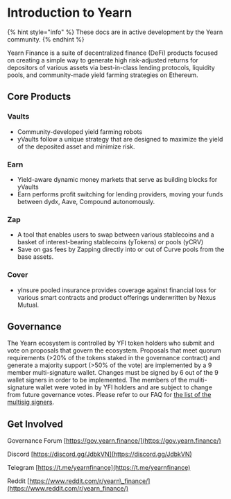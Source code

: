 # Introduction to Yearn

{% hint style="info" %}
These docs are in active development by the Yearn community.
{% endhint %}

Yearn Finance is a suite of decentralized finance \(DeFi\) products focused on creating a simple way to generate high risk-adjusted returns for depositors of various assets via best-in-class lending protocols, liquidity pools, and community-made yield farming strategies on Ethereum.

## Core Products

### Vaults

* Community-developed yield farming robots
* yVaults follow a unique strategy that are designed to maximize the yield of the deposited asset and minimize risk.

### Earn

* Yield-aware dynamic money markets that serve as building blocks for yVaults
* Earn performs profit switching for lending providers, moving your funds between dydx, Aave, Compound autonomously.

### Zap

* A tool that enables users to swap between various stablecoins and a basket of interest-bearing stablecoins \(yTokens\) or pools \(yCRV\)
* Save on gas fees by Zapping directly into or out of Curve pools from the base assets.

### Cover

* yInsure pooled insurance provides coverage against financial loss for various smart contracts and product offerings underwritten by Nexus Mutual.

## Governance

The Yearn ecosystem is controlled by YFI token holders who submit and vote on proposals that govern the ecosystem. Proposals that meet quorum requirements \(&gt;20% of the tokens staked in the governance contract\) and generate a majority support \(&gt;50% of the vote\) are implemented by a 9 member multi-signature wallet. Changes must be signed by 6 out of the 9 wallet signers in order to be implemented. The members of the muliti-signature wallet were voted in by YFI holders and are subject to change from future governance votes. Please refer to our FAQ for [the list of the multisig signers](https://docs.yearn.finance/faq#who-are-the-9-multisig-signers).

## Get Involved

Governance Forum [https://gov.yearn.finance/](https://gov.yearn.finance/)

Discord [https://discord.gg/JdbkVN](https://discord.gg/JdbkVN)

Telegram [https://t.me/yearnfinance](https://t.me/yearnfinance)

Reddit [https://www.reddit.com/r/yearn\_finance/](https://www.reddit.com/r/yearn_finance/)


